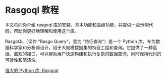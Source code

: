 # Rasgoql 教程

<show-structure depth="3"/>

本文将向你介绍 rasgoql 库的安装、基本功能和高级功能，并提供一些示例代码，帮助你更好地理解和使用这个库。

RasgoQL（读作 "Rasgo Query"，意为 "特征查询"）是一个 Python 库，专为数据科学家和分析师设计，用于大规模数据集的特征工程和查询。它提供了一种高级、直观的接口，可以帮助用户快速构建和执行复杂的数据查询，同时保持代码的可读性和简洁性。

<seealso>
<category ref="ref_docs">
    <a href="https://mp.weixin.qq.com/s/1MHWy9Ljse1kTMGTJO7xmQ">强大的 Python 库: Rasgoql</a>
</category>
<category ref="ref_github">
</category>
<category ref="ref_issues">
</category>
<category ref="ref_hf">
</category>
<category ref="ref_ms">
</category>
</seealso>
